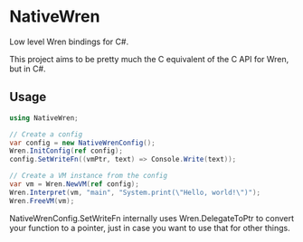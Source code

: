 # NativeWren
Low level Wren bindings for C#.

This project aims to be pretty much the C equivalent of the C API for Wren, but in C#.


## Usage
```csharp
using NativeWren;

// Create a config
var config = new NativeWrenConfig();
Wren.InitConfig(ref config);
config.SetWriteFn((vmPtr, text) => Console.Write(text));

// Create a VM instance from the config
var vm = Wren.NewVM(ref config);
Wren.Interpret(vm, "main", "System.print(\"Hello, world!\")");
Wren.FreeVM(vm);
```

NativeWrenConfig.SetWriteFn internally uses Wren.DelegateToPtr to convert your function to a pointer,
just in case you want to use that for other things.